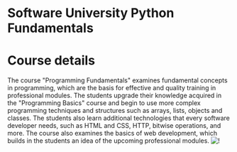 # Software University Python Fundamentals

# Course details

The course "Programming Fundamentals" examines fundamental concepts in programming, which are the basis for effective and quality training in professional modules. The students upgrade their knowledge acquired in the "Programming Basics" course and begin to use more complex programming techniques and structures such as arrays, lists, objects and classes. The students also learn additional technologies that every software developer needs, such as HTML and CSS, HTTP, bitwise operations, and more. The course also examines the basics of web development, which builds in the students an idea of the upcoming professional modules.
![!](https://user-images.githubusercontent.com/75258625/155036711-721c3505-481b-4593-91a0-685cc69018cc.png)
